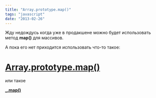 ```yaml
---
title: "Array.prototype.map()"
tags: "javascript"
date: "2013-02-26"
---
```


Жду недождусь когда уже в продакшене можно будет использовать метод **map()** для массивов.

А пока его нет приходится использовать что-то такое:

# [Array.prototype.map()](https://developer.mozilla.org/en-US/docs/JavaScript/Reference/Global_Objects/Array/map#Compatibility)

или такое

[**_.map()**](https://underscorejs.ru/#map)
